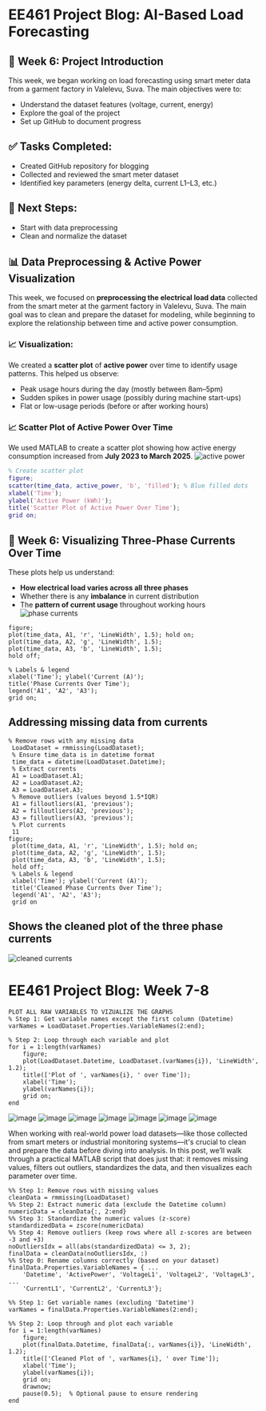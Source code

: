 # EE461 Project Blog: AI-Based Load Forecasting

## 📅 Week 6: Project Introduction

This week, we began working on load forecasting using smart meter data from a garment factory in Valelevu, Suva. The main objectives were to:
- Understand the dataset features (voltage, current, energy)
- Explore the goal of the project
- Set up GitHub to document progress

## ✅ Tasks Completed:
- Created GitHub repository for blogging
- Collected and reviewed the smart meter dataset
- Identified key parameters (energy delta, current L1–L3, etc.)

## 📝 Next Steps:
- Start with data preprocessing
- Clean and normalize the dataset

## 📊 Data Preprocessing & Active Power Visualization

This week, we focused on **preprocessing the electrical load data** collected from the smart meter at the garment factory in Valelevu, Suva. The main goal was to clean and prepare the dataset for modeling, while beginning to explore the relationship between time and active power consumption.
 
### 📈 Visualization:
We created a **scatter plot** of **active power** over time to identify usage patterns. This helped us observe:
- Peak usage hours during the day (mostly between 8am–5pm)
- Sudden spikes in power usage (possibly during machine start-ups)
- Flat or low-usage periods (before or after working hours)
### 📈 Scatter Plot of Active Power Over Time

We used MATLAB to create a scatter plot showing how active energy consumption increased from **July 2023 to March 2025**.
  ![active power](https://github.com/user-attachments/assets/76d2e883-3d78-4286-8ea9-dc8d396d69e2)
```matlab
% Create scatter plot
figure;
scatter(time_data, active_power, 'b', 'filled'); % Blue filled dots
xlabel('Time');
ylabel('Active Power (kWh)');
title('Scatter Plot of Active Power Over Time');
grid on;
```
## 🔌 Week 6: Visualizing Three-Phase Currents Over Time

These plots help us understand:
- **How electrical load varies across all three phases**
- Whether there is any **imbalance** in current distribution
- The **pattern of current usage** throughout working hours
![phase currents](https://github.com/user-attachments/assets/9aab74d5-d9b8-4713-a8c7-331b597150ec)

```% Plot currents
figure;
plot(time_data, A1, 'r', 'LineWidth', 1.5); hold on;
plot(time_data, A2, 'g', 'LineWidth', 1.5);
plot(time_data, A3, 'b', 'LineWidth', 1.5);
hold off;

% Labels & legend
xlabel('Time'); ylabel('Current (A)');
title('Phase Currents Over Time');
legend('A1', 'A2', 'A3');
grid on;
```
## Addressing missing data from currents 
```
% Remove rows with any missing data
 LoadDataset = rmmissing(LoadDataset);
 % Ensure time_data is in datetime format
 time_data = datetime(LoadDataset.Datetime);
 % Extract currents
 A1 = LoadDataset.A1;
 A2 = LoadDataset.A2;
 A3 = LoadDataset.A3;
 % Remove outliers (values beyond 1.5*IQR)
 A1 = filloutliers(A1, 'previous');
 A2 = filloutliers(A2, 'previous');
 A3 = filloutliers(A3, 'previous');
 % Plot currents
 11
figure;
 plot(time_data, A1, 'r', 'LineWidth', 1.5); hold on;
 plot(time_data, A2, 'g', 'LineWidth', 1.5);
 plot(time_data, A3, 'b', 'LineWidth', 1.5);
 hold off;
 % Labels & legend
 xlabel('Time'); ylabel('Current (A)');
 title('Cleaned Phase Currents Over Time');
 legend('A1', 'A2', 'A3');
 grid on
```
## Shows the cleaned plot of the three phase currents 
![cleaned currents](https://github.com/user-attachments/assets/0e1730b7-9300-463d-b5cf-894743f9f17d)

# EE461 Project Blog: Week 7-8
```
PLOT ALL RAW VARIABLES TO VIZUALIZE THE GRAPHS
% Step 1: Get variable names except the first column (Datetime)
varNames = LoadDataset.Properties.VariableNames(2:end);

% Step 2: Loop through each variable and plot
for i = 1:length(varNames)
    figure;
    plot(LoadDataset.Datetime, LoadDataset.(varNames{i}), 'LineWidth', 1.2);
    title(['Plot of ', varNames{i}, ' over Time']);
    xlabel('Time');
    ylabel(varNames{i});
    grid on;
end
```
![image](https://github.com/user-attachments/assets/2fdbbb4d-0c4c-4b3e-ae5e-d0d9917abfe4)
![image](https://github.com/user-attachments/assets/b0b3783e-54f3-47b4-9def-c448f07bb81d)
![image](https://github.com/user-attachments/assets/66abf5e8-d811-4c51-9c2b-8108de9d8af1)
![image](https://github.com/user-attachments/assets/324f87a6-1e19-4f66-b144-ee0f231ab359)
![image](https://github.com/user-attachments/assets/20b58d3a-56a6-4e46-8962-8b96d7bd525e)
![image](https://github.com/user-attachments/assets/8d49bdf1-5f29-4cce-820c-c5950450e24a)
![image](https://github.com/user-attachments/assets/00279e88-dcdf-4dfb-b15e-904032b6f34a)

When working with real-world power load datasets—like those collected from smart meters or industrial monitoring systems—it's crucial to clean and prepare the data before diving into analysis. In this post, we’ll walk through a practical MATLAB script that does just that: it removes missing values, filters out outliers, standardizes the data, and then visualizes each parameter over time.
```
%% Step 1: Remove rows with missing values
cleanData = rmmissing(LoadDataset)
%% Step 2: Extract numeric data (exclude the Datetime column)
numericData = cleanData{:, 2:end}
%% Step 3: Standardize the numeric values (z-score)
standardizedData = zscore(numericData)
%% Step 4: Remove outliers (keep rows where all z-scores are between -3 and +3)
noOutliersIdx = all(abs(standardizedData) <= 3, 2);
finalData = cleanData(noOutliersIdx, :)
%% Step 0: Rename columns correctly (based on your dataset)
finalData.Properties.VariableNames = { ...
    'Datetime', 'ActivePower', 'VoltageL1', 'VoltageL2', 'VoltageL3', ...
    'CurrentL1', 'CurrentL2', 'CurrentL3'};

%% Step 1: Get variable names (excluding 'Datetime')
varNames = finalData.Properties.VariableNames(2:end);

%% Step 2: Loop through and plot each variable
for i = 1:length(varNames)
    figure;
    plot(finalData.Datetime, finalData{:, varNames{i}}, 'LineWidth', 1.2);
    title(['Cleaned Plot of ', varNames{i}, ' over Time']);
    xlabel('Time');
    ylabel(varNames{i});
    grid on;
    drawnow;
    pause(0.5);  % Optional pause to ensure rendering
end
```

